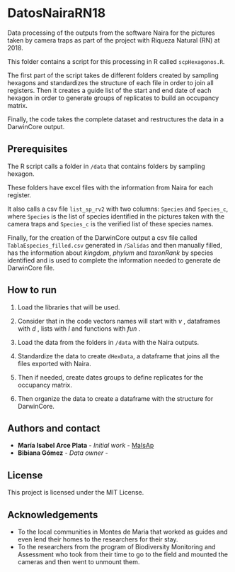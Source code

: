 # DatosNairaRN18

Data processing of the outputs from the software Naira for the pictures taken by camera traps as part of the project with Riqueza Natural (RN) at 2018. 

This folder contains a script for this processing in R called `scpHexagonos.R`.

The first part of the script takes de different folders created by sampling hexagons and standardizes the structure of each file in order to join all registers. Then it creates a guide list of the start and end date of each hexagon in order to generate groups of replicates to build an occupancy matrix. 

Finally, the code takes the complete dataset and restructures the data in a DarwinCore output.

## Prerequisites

The R script calls a folder in `/data` that contains folders by sampling hexagon. 

These folders have excel files with the information from Naira for each register.

It also calls a csv file `list_sp_rv2` with two columns: `Species` and `Species_c`, where `Species` is the list of species identified in the pictures taken with the camera traps and `Species_c` is the verified list of these species names.

Finally, for the creation of the DarwinCore output a csv file called `TablaEspecies_filled.csv` generated in `/Salidas` and then manually filled, has the information about *kingdom*, *phylum* and *taxonRank* by species identified and is used to complete the information needed to generate de DarwinCore file.

## How to run

1. Load the libraries that will be used. 

2. Consider that in the code vectors names will start with *v* , dataframes with *d* , lists with *l* and functions with *fun* .

3. Load the data from the folders in `/data` with the Naira outputs.

4. Standardize the data to create `dHexData`, a dataframe that joins all the files exported with Naira.

5. Then if needed, create dates groups to define replicates for the occupancy matrix.

6. Then organize the data to create a dataframe with the structure for DarwinCore.

## Authors and contact

* **María Isabel Arce Plata** - *Initial work* - [MaIsAp](https://github.com/MaIsAp)
* **Bibiana Gómez** - *Data owner* -

## License

This project is licensed under the MIT License.

## Acknowledgements

* To the local communities in Montes de Maria that worked as guides and even lend their homes to the researchers for their stay.
* To the researchers from the program of Biodiversity Monitoring and Assessment who took from their time to go to the field and mounted the cameras and then went to unmount them.